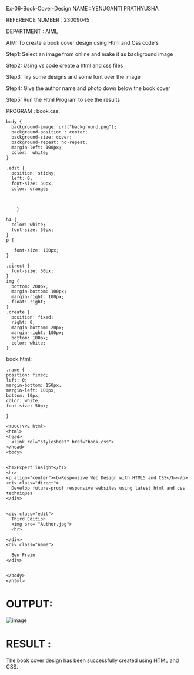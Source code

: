 Ex-06-Book-Cover-Design
NAME : YENUGANTI PRATHYUSHA

REFERENCE NUMBER : 23009045

DEPARTMENT : AIML

AIM:
To create a book cover design using Html and Css code's

Step1:
Select an image from online and make it as background image

Step2:
Using vs code create a html and css files

Step3:
Try some designs and some font over the image

Step4:
Give the author name and photo down below the book cover

Step5:
Run the Html Program to see the results

PROGRAM :
book.css:
```
body {
  background-image: url("background.png");
  background-position : center;
  background-size: cover;
  background-repeat: no-repeat;
  margin-left: 100px;
  color:  white;
}

.edit {
  position: sticky;
  left: 0;
  font-size: 50px;
  color: orange;

  
  
    }

h1 {
  color: white;
  font-size: 50px;
}
p {
   
   font-size: 100px;
}

.direct {
  font-size: 50px;
}
img {
  bottom: 200px;
  margin-bottom: 100px;
  margin-right: 100px;
  float: right;
}
.create {
  position: fixed;
  right: 0;
  margin-bottom: 20px;
  margin-right: 100px;
  bottom: 100px; 
  color: white; 
}
```
book.html:
```
.name {
position: fixed;
left: 0;
margin-bottom: 150px;
margin-left: 100px;
bottom: 10px; 
color: white; 
font-size: 50px;

}

<!DOCTYPE html>
<html>
<head>
  <link rel="stylesheet" href="book.css">
</head>
<body>
   

<h1>Expert insight</h1>
<hr>
<p align="center"><b>Responsive Web Design with HTML5 and CSS</b></p>
<div class="direct">
  Develop future-proof responsive websites using latest html and css techniques
</div>


<div class="edit">
  Third Edition
  <img src= "Author.jpg">
  <hr>
  
</div>
<div class="name">
  
  Ben Frain
</div>


</body>
</html>
```
# OUTPUT:

![image](https://github.com/prathyusharavi/cover-page-design/assets/147474424/a75242cf-311f-48e9-910e-850d58be3e14)

# RESULT :
The book cover design has been successfully created using HTML and CSS.
